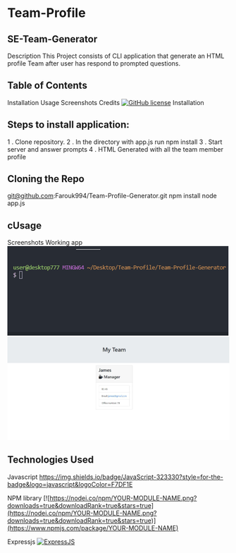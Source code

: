# Team-Profile

## SE-Team-Generator

Description
This Project consists of CLI application that generate an HTML profile Team after user has respond to prompted questions.

## Table of Contents

Installation
Usage
Screenshots
Credits
[![GitHub license](https://img.shields.io/github/license/Naereen/StrapDown.js.svg)](https://github.com/Naereen/StrapDown.js/blob/master/LICENSE)
Installation

## Steps to install application:

1 . Clone repository.
2 . In the directory with app.js run npm install
3 . Start server and answer prompts
4 . HTML Generated with all the team member profile

## Cloning the Repo

git@github.com:Farouk994/Team-Profile-Generator.git
npm install
node app.js

## cUsage

Screenshots
Working app
![Screenshot](Animation.gif)
![Screenshot](team.png)

## Technologies Used
Javascript
https://img.shields.io/badge/JavaScript-323330?style=for-the-badge&logo=javascript&logoColor=F7DF1E

NPM library
[![https://nodei.co/npm/YOUR-MODULE-NAME.png?downloads=true&downloadRank=true&stars=true](https://nodei.co/npm/YOUR-MODULE-NAME.png?downloads=true&downloadRank=true&stars=true)](https://www.npmjs.com/package/YOUR-MODULE-NAME)


Expressjs
[![ExpressJS](https://github.com/MarioTerron/logo-images/blob/master/logos/expressjs.png)](http://expressjs.com///)


